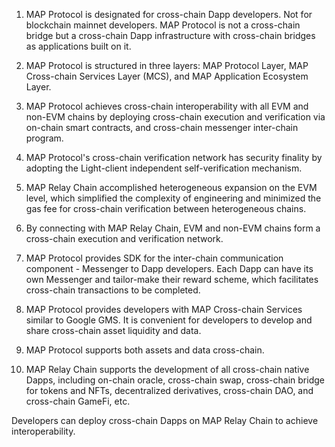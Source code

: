 1. MAP Protocol is designated for cross-chain Dapp developers. Not for blockchain mainnet developers. MAP Protocol is not a cross-chain bridge but a cross-chain Dapp infrastructure with cross-chain bridges as applications built on it.

2. MAP Protocol is structured in three layers: MAP Protocol Layer, MAP Cross-chain Services Layer (MCS), and MAP Application Ecosystem Layer.

3. MAP Protocol achieves cross-chain interoperability with all EVM and non-EVM chains by deploying cross-chain execution and verification via on-chain smart contracts, and cross-chain messenger inter-chain program.

4. MAP Protocol's cross-chain verification network has security finality by adopting the Light-client independent self-verification mechanism.

5. MAP Relay Chain accomplished heterogeneous expansion on the EVM level, which simplified the complexity of engineering and minimized the gas fee for cross-chain verification between heterogeneous chains.

6. By connecting with MAP Relay Chain, EVM and non-EVM chains form a cross-chain execution and verification network.

7. MAP Protocol provides SDK for the inter-chain communication component - Messenger to Dapp developers. Each Dapp can have its own Messenger and tailor-make their reward scheme, which facilitates cross-chain transactions to be completed.

8. MAP Protocol provides developers with MAP Cross-chain Services similar to Google GMS. It is convenient for developers to develop and share cross-chain asset liquidity and data.

9. MAP Protocol supports both assets and data cross-chain.

10. MAP Relay Chain supports the development of all cross-chain native Dapps, including on-chain oracle, cross-chain swap, cross-chain bridge for tokens and NFTs, decentralized derivatives, cross-chain DAO, and cross-chain GameFi, etc.


Developers can deploy cross-chain Dapps on MAP Relay Chain to achieve interoperability.